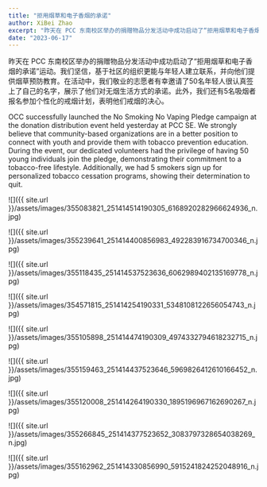 ```yaml
---
title: "拒用烟草和电子香烟的承诺"
author: XiBei Zhao
excerpt: "昨天在 PCC 东南校区举办的捐赠物品分发活动中成功启动了“拒用烟草和电子香烟的承诺”宣传活动。我们坚信，基于社区的组织更能与年轻人建立联系，并向他们提供烟草预防教育。在活动中，我们敬业的志愿者有幸邀请了50名年轻人很认真严签上了自己的名字，展示了他们对无烟生活方式的承诺。此外，我们还有5名吸烟者报名参加个性化的戒烟计划，表明他们戒烟的决心。"
date: "2023-06-17"
---
```


昨天在 PCC 东南校区举办的捐赠物品分发活动中成功启动了“拒用烟草和电子香烟的承诺”运动。我们坚信，基于社区的组织更能与年轻人建立联系，并向他们提供烟草预防教育。在活动中，我们敬业的志愿者有幸邀请了50名年轻人很认真签上了自己的名字，展示了他们对无烟生活方式的承诺。此外，我们还有5名吸烟者报名参加个性化的戒烟计划，表明他们戒烟的决心。

OCC successfully launched the No Smoking No Vaping Pledge campaign at the donation distribution event held yesterday at PCC SE. We strongly believe that community-based organizations are in a better position to connect with youth and provide them with tobacco prevention education. During the event, our dedicated volunteers had the privilege of having 50 young individuals join the pledge, demonstrating their commitment to a tobacco-free lifestyle. Additionally, we had 5 smokers sign up for personalized tobacco cessation programs, showing their determination to quit.


![]({{ site.url }}/assets/images/355083821_251414514190305_6168920282966624936_n.jpg)

![]({{ site.url }}/assets/images/355239641_251414400856983_492283916734700346_n.jpg)

![]({{ site.url }}/assets/images/355118435_251414537523636_6062989402135169778_n.jpg)

![]({{ site.url }}/assets/images/354571815_251414254190331_5348108122656054743_n.jpg)

![]({{ site.url }}/assets/images/355105898_251414474190309_4974332794618232715_n.jpg)

![]({{ site.url }}/assets/images/355159463_251414437523646_5969826412610166452_n.jpg)

![]({{ site.url }}/assets/images/355120008_251414264190330_1895196967162690267_n.jpg)

![]({{ site.url }}/assets/images/355266845_251414377523652_3083797328654038269_n.jpg)

![]({{ site.url }}/assets/images/355162962_251414330856990_5915241824252048916_n.jpg)
